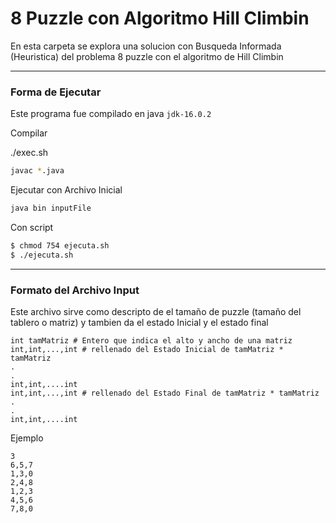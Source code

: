 # 8 Puzzle con Algoritmo Hill Climbin

En esta carpeta se explora una solucion con Busqueda Informada (Heuristica) del problema 8 puzzle con el algoritmo de Hill Climbin

---

### Forma de Ejecutar

Este programa fue compilado en java `jdk-16.0.2`

Compilar

./exec.sh

```bash
javac *.java
```

Ejecutar con Archivo Inicial

```bash
java bin inputFile
```

Con script

```bash
$ chmod 754 ejecuta.sh
$ ./ejecuta.sh
```

---

### Formato del Archivo Input

Este archivo sirve como descripto de el tamaño de puzzle (tamaño del tablero o matriz) y tambien da el estado Inicial y el estado final

```
int tamMatriz # Entero que indica el alto y ancho de una matriz
int,int,...,int # rellenado del Estado Inicial de tamMatriz * tamMatriz
.
.
int,int,....int
int,int,...,int # rellenado del Estado Final de tamMatriz * tamMatriz
.
.
int,int,....int

```

Ejemplo

```
3
6,5,7
1,3,0
2,4,8
1,2,3
4,5,6
7,8,0
```
